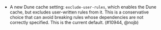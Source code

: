 - A new Dune cache setting: `exclude-user-rules`, which enables the Dune cache,
  but excludes user-written rules from it. This is a conservative choice that
  can avoid breaking rules whose dependencies are not correctly specified. This
  is the current default. (#10944, @nojb)
